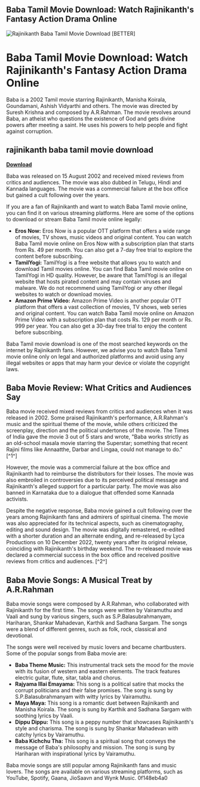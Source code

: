 ## Baba Tamil Movie Download: Watch Rajinikanth's Fantasy Action Drama Online

 
![Rajinikanth Baba Tamil Movie Download \[BETTER\]](https://encrypted-tbn1.gstatic.com/images?q=tbn:ANd9GcSOd4CiqW2AdNE7gkxBeiyCvfzgvWH10yVb-wE6bxNDp2gv092lnYrNIyk)

 
# Baba Tamil Movie Download: Watch Rajinikanth's Fantasy Action Drama Online
  
Baba is a 2002 Tamil movie starring Rajinikanth, Manisha Koirala, Goundamani, Ashish Vidyarthi and others. The movie was directed by Suresh Krishna and composed by A.R.Rahman. The movie revolves around Baba, an atheist who questions the existence of God and gets divine powers after meeting a saint. He uses his powers to help people and fight against corruption.
 
## rajinikanth baba tamil movie download


[**Download**](https://www.google.com/url?q=https%3A%2F%2Fbyltly.com%2F2tKFq3&sa=D&sntz=1&usg=AOvVaw1h5Ls9tfCACmVGDCYrS2PX)

  
Baba was released on 15 August 2002 and received mixed reviews from critics and audiences. The movie was also dubbed in Telugu, Hindi and Kannada languages. The movie was a commercial failure at the box office but gained a cult following over the years.
  
If you are a fan of Rajinikanth and want to watch Baba Tamil movie online, you can find it on various streaming platforms. Here are some of the options to download or stream Baba Tamil movie online legally:
  
- **Eros Now:** Eros Now is a popular OTT platform that offers a wide range of movies, TV shows, music videos and original content. You can watch Baba Tamil movie online on Eros Now with a subscription plan that starts from Rs. 49 per month. You can also get a 7-day free trial to explore the content before subscribing.
- **TamilYogi:** TamilYogi is a free website that allows you to watch and download Tamil movies online. You can find Baba Tamil movie online on TamilYogi in HD quality. However, be aware that TamilYogi is an illegal website that hosts pirated content and may contain viruses and malware. We do not recommend using TamilYogi or any other illegal websites to watch or download movies.
- **Amazon Prime Video:** Amazon Prime Video is another popular OTT platform that offers a vast collection of movies, TV shows, web series and original content. You can watch Baba Tamil movie online on Amazon Prime Video with a subscription plan that costs Rs. 129 per month or Rs. 999 per year. You can also get a 30-day free trial to enjoy the content before subscribing.

Baba Tamil movie download is one of the most searched keywords on the internet by Rajinikanth fans. However, we advise you to watch Baba Tamil movie online only on legal and authorized platforms and avoid using any illegal websites or apps that may harm your device or violate the copyright laws.
  
## Baba Movie Review: What Critics and Audiences Say
  
Baba movie received mixed reviews from critics and audiences when it was released in 2002. Some praised Rajinikanth's performance, A.R.Rahman's music and the spiritual theme of the movie, while others criticized the screenplay, direction and the political undertones of the movie. The Times of India gave the movie 3 out of 5 stars and wrote, "Baba works strictly as an old-school masala movie starring the Superstar; something that recent Rajini films like Annaatthe, Darbar and Lingaa, could not manage to do." [^1^]
  
However, the movie was a commercial failure at the box office and Rajinikanth had to reimburse the distributors for their losses. The movie was also embroiled in controversies due to its perceived political message and Rajinikanth's alleged support for a particular party. The movie was also banned in Karnataka due to a dialogue that offended some Kannada activists.
  
Despite the negative response, Baba movie gained a cult following over the years among Rajinikanth fans and admirers of spiritual cinema. The movie was also appreciated for its technical aspects, such as cinematography, editing and sound design. The movie was digitally remastered, re-edited with a shorter duration and an alternate ending, and re-released by Lyca Productions on 10 December 2022, twenty years after its original release, coinciding with Rajinikanth's birthday weekend. The re-released movie was declared a commercial success in the box office and received positive reviews from critics and audiences. [^2^]
  
## Baba Movie Songs: A Musical Treat by A.R.Rahman
  
Baba movie songs were composed by A.R.Rahman, who collaborated with Rajinikanth for the first time. The songs were written by Vairamuthu and Vaali and sung by various singers, such as S.P.Balasubrahmanyam, Hariharan, Shankar Mahadevan, Karthik and Sadhana Sargam. The songs were a blend of different genres, such as folk, rock, classical and devotional.
  
The songs were well received by music lovers and became chartbusters. Some of the popular songs from Baba movie are:

- **Baba Theme Music:** This instrumental track sets the mood for the movie with its fusion of western and eastern elements. The track features electric guitar, flute, sitar, tabla and chorus.
- **Rajyama Illai Emayama:** This song is a political satire that mocks the corrupt politicians and their false promises. The song is sung by S.P.Balasubrahmanyam with witty lyrics by Vairamuthu.
- **Maya Maya:** This song is a romantic duet between Rajinikanth and Manisha Koirala. The song is sung by Karthik and Sadhana Sargam with soothing lyrics by Vaali.
- **Dippu Dippu:** This song is a peppy number that showcases Rajinikanth's style and charisma. The song is sung by Shankar Mahadevan with catchy lyrics by Vairamuthu.
- **Baba Kichchu Tha:** This song is a spiritual song that conveys the message of Baba's philosophy and mission. The song is sung by Hariharan with inspirational lyrics by Vairamuthu.

Baba movie songs are still popular among Rajinikanth fans and music lovers. The songs are available on various streaming platforms, such as YouTube, Spotify, Gaana, JioSaavn and Wynk Music.
 0f148eb4a0
